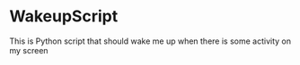 # WakeupScript
This is Python script that should wake me up when there is some activity on my screen
